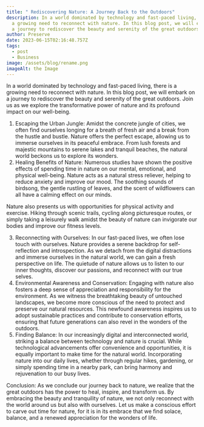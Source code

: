 ```yaml
---
title: " Rediscovering Nature: A Journey Back to the Outdoors"
description: In a world dominated by technology and fast-paced living, there is
  a growing need to reconnect with nature. In this blog post, we will embark on
  a journey to rediscover the beauty and serenity of the great outdoors.
author: Preserve
date: 2023-06-15T02:16:48.757Z
tags:
  - post
  - Business
image: /assets/blog/rename.png
imageAlt: the Image
---
```

<!--StartFragment-->

In a world dominated by technology and fast-paced living, there is a growing need to reconnect with nature. In this blog post, we will embark on a journey to rediscover the beauty and serenity of the great outdoors. Join us as we explore the transformative power of nature and its profound impact on our well-being.

1. Escaping the Urban Jungle: Amidst the concrete jungle of cities, we often find ourselves longing for a breath of fresh air and a break from the hustle and bustle. Nature offers the perfect escape, allowing us to immerse ourselves in its peaceful embrace. From lush forests and majestic mountains to serene lakes and tranquil beaches, the natural world beckons us to explore its wonders.
2. Healing Benefits of Nature: Numerous studies have shown the positive effects of spending time in nature on our mental, emotional, and physical well-being. Nature acts as a natural stress reliever, helping to reduce anxiety and improve our mood. The soothing sounds of birdsong, the gentle rustling of leaves, and the scent of wildflowers can all have a calming effect on our minds.

Nature also presents us with opportunities for physical activity and exercise. Hiking through scenic trails, cycling along picturesque routes, or simply taking a leisurely walk amidst the beauty of nature can invigorate our bodies and improve our fitness levels.

3. Reconnecting with Ourselves: In our fast-paced lives, we often lose touch with ourselves. Nature provides a serene backdrop for self-reflection and introspection. As we detach from the digital distractions and immerse ourselves in the natural world, we can gain a fresh perspective on life. The quietude of nature allows us to listen to our inner thoughts, discover our passions, and reconnect with our true selves.
4. Environmental Awareness and Conservation: Engaging with nature also fosters a deep sense of appreciation and responsibility for the environment. As we witness the breathtaking beauty of untouched landscapes, we become more conscious of the need to protect and preserve our natural resources. This newfound awareness inspires us to adopt sustainable practices and contribute to conservation efforts, ensuring that future generations can also revel in the wonders of the outdoors.
5. Finding Balance: In our increasingly digital and interconnected world, striking a balance between technology and nature is crucial. While technological advancements offer convenience and opportunities, it is equally important to make time for the natural world. Incorporating nature into our daily lives, whether through regular hikes, gardening, or simply spending time in a nearby park, can bring harmony and rejuvenation to our busy lives.

Conclusion: As we conclude our journey back to nature, we realize that the great outdoors has the power to heal, inspire, and transform us. By embracing the beauty and tranquility of nature, we not only reconnect with the world around us but also with ourselves. Let us make a conscious effort to carve out time for nature, for it is in its embrace that we find solace, balance, and a renewed appreciation for the wonders of life.



<!--EndFragment-->